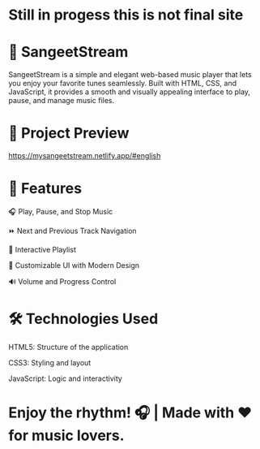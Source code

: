 # Still in progess this is not final site


# 🎵 SangeetStream
SangeetStream is a simple and elegant web-based music player that lets you enjoy your favorite tunes seamlessly. Built with HTML, CSS, and JavaScript, it provides a smooth and visually appealing interface to play, pause, and manage music files.


# 📸 Project Preview
https://mysangeetstream.netlify.app/#english



# 🚀 Features

🎧 Play, Pause, and Stop Music

⏩ Next and Previous Track Navigation

📜 Interactive Playlist

🎨 Customizable UI with Modern Design

🔊 Volume and Progress Control




# 🛠️ Technologies Used

HTML5: Structure of the application

CSS3: Styling and layout

JavaScript: Logic and interactivity


# Enjoy the rhythm! 🎧 | Made with ❤️ for music lovers.
